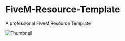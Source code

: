# FiveM-Resource-Template
A professional FiveM Resource Template

![Thumbnail](https://i.imgur.com/oL6XOVW.png)
